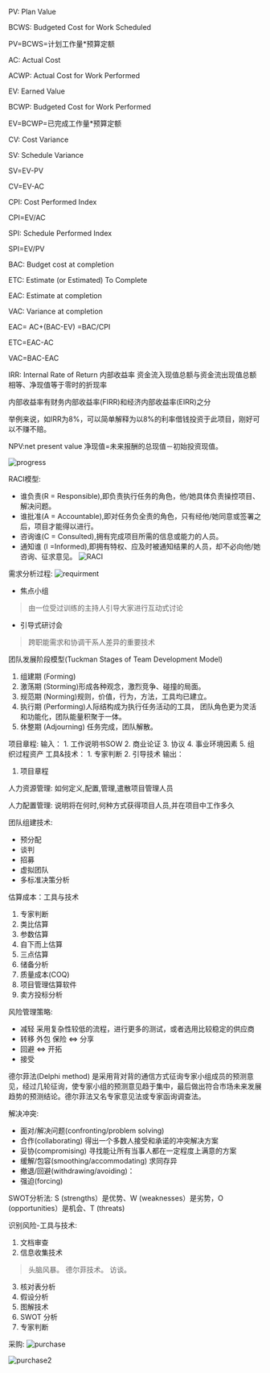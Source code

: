 PV: Plan Value

BCWS: Budgeted Cost for Work Scheduled

PV=BCWS=计划工作量*预算定额

AC: Actual Cost

ACWP: Actual Cost for Work Performed

EV: Earned Value

BCWP: Budgeted Cost for Work Performed

EV=BCWP=已完成工作量*预算定额

CV: Cost Variance

SV: Schedule Variance

SV=EV-PV

CV=EV-AC

CPI: Cost Performed Index

CPI=EV/AC

SPI: Schedule Performed Index

SPI=EV/PV

BAC: Budget cost at completion

ETC: Estimate (or Estimated) To Complete

EAC: Estimate at completion

VAC: Variance at completion

EAC= AC+(BAC-EV) =BAC/CPI

ETC=EAC-AC

VAC=BAC-EAC

IRR: Internal Rate of Return 内部收益率
资金流入现值总额与资金流出现值总额相等、净现值等于零时的折现率

内部收益率有财务内部收益率(FIRR)和经济内部收益率(EIRR)之分

举例来说，如IRR为8%，可以简单解释为以8%的利率借钱投资于此项目，刚好可以不赚不赔。

NPV:net present value
净现值=未来报酬的总现值－初始投资现值。

![progress](pmp.png)

RACI模型:
* 谁负责(R = Responsible),即负责执行任务的角色，他/她具体负责操控项目、解决问题。
* 谁批准(A = Accountable),即对任务负全责的角色，只有经他/她同意或签署之后，项目才能得以进行。
* 咨询谁(C = Consulted),拥有完成项目所需的信息或能力的人员。
* 通知谁 (I =Informed),即拥有特权、应及时被通知结果的人员，却不必向他/她咨询、征求意见。
![RACI](RACI.jpg)

需求分析过程:
![requirment](requirment.jpg)

* 焦点小组
> 由一位受过训练的主持人引导大家进行互动式讨论

* 引导式研讨会
> 跨职能需求和协调干系人差异的重要技术

团队发展阶段模型(Tuckman Stages of Team Development Model)
1. 组建期 (Forming)
2. 激荡期 (Storming)形成各种观念，激烈竞争、碰撞的局面。
3. 规范期 (Norming)规则，价值，行为，方法，工具均已建立。
4. 执行期 (Performing)人际结构成为执行任务活动的工具， 团队角色更为灵活和功能化，团队能量积聚于一体。
5. 休整期 (Adjourning) 任务完成，团队解散。

项目章程:
输入：
    1. 工作说明书SOW
    2. 商业论证
    3. 协议
    4. 事业环境因素
    5. 组织过程资产
工具&技术：
    1. 专家判断
    2. 引导技术
输出：
1. 项目章程

人力资源管理:
如何定义,配置,管理,遣散项目管理人员

人力配置管理:
说明将在何时,何种方式获得项目人员,并在项目中工作多久

团队组建技术:
* 预分配
* 谈判
* 招募
* 虚拟团队
* 多标准决策分析

估算成本：工具与技术
1. 专家判断
2. 类比估算
3. 参数估算
4. 自下而上估算
5. 三点估算
6. 储备分析
7. 质量成本(COQ)
8. 项目管理估算软件
9. 卖方投标分析

风险管理策略:
* 减轻 采用复杂性较低的流程，进行更多的测试，或者选用比较稳定的供应商
* 转移 外包 保险 <=> 分享
* 回避  <=> 开拓
* 接受

德尔菲法(Delphi method)
是采用背对背的通信方式征询专家小组成员的预测意见，经过几轮征询，使专家小组的预测意见趋于集中，最后做出符合市场未来发展趋势的预测结论。德尔菲法又名专家意见法或专家函询调查法。

解决冲突:
* 面对/解决问题(confronting/problem solving)
* 合作(collaborating) 得出一个多数人接受和承诺的冲突解决方案
* 妥协(compromising) 寻找能让所有当事人都在一定程度上满意的方案
* 缓解/包容(smoothing/accommodating)  求同存异
* 撤退/回避(withdrawing/avoiding)：
* 强迫(forcing)

SWOT分析法:
S (strengths）是优势、W (weaknesses）是劣势，O (opportunities）是机会、T (threats)

识别风险-工具与技术:
1. 文档审查
2. 信息收集技术
> 头脑风暴。
> 德尔菲技术。
> 访谈。
3. 核对表分析
4. 假设分析
5. 图解技术
6. SWOT 分析
7. 专家判断

采购:
![purchase](purchase.png)

![purchase2](purchase2.png)
